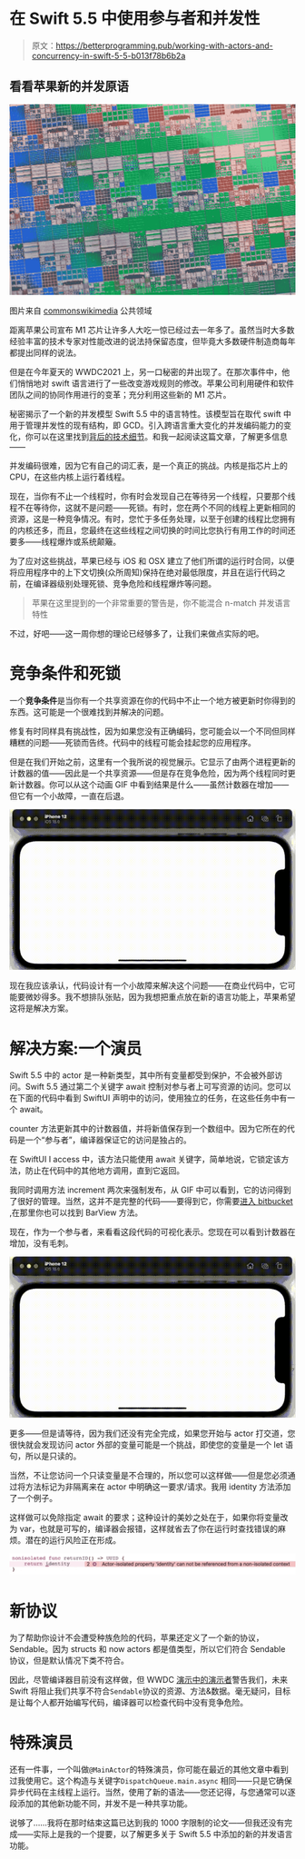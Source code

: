 # 在 Swift 5.5 中使用参与者和并发性

> 原文：<https://betterprogramming.pub/working-with-actors-and-concurrency-in-swift-5-5-b013f78b6b2a>

## 看看苹果新的并发原语

![](img/ff2853fdef8529214c2b2be553351f5e.png)

图片来自 [commonswikimedia](https://commons.wikimedia.org/wiki/File:Silicon_Village_(9540184355).jpg) 公共领域

距离苹果公司宣布 M1 芯片让许多人大吃一惊已经过去一年多了。虽然当时大多数经验丰富的技术专家对性能改进的说法持保留态度，但毕竟大多数硬件制造商每年都提出同样的说法。

但是在今年夏天的 WWDC2021 上，另一口秘密的井出现了。在那次事件中，他们悄悄地对 swift 语言进行了一些改变游戏规则的修改。苹果公司利用硬件和软件团队之间的协同作用进行的变革；充分利用这些新的 M1 芯片。

秘密揭示了一个新的并发模型 Swift 5.5 中的语言特性。该模型旨在取代 swift 中用于管理并发性的现有结构，即 GCD。引入跨语言重大变化的并发编码能力的变化，你可以在这里找到[背后的技术细节](https://developer.apple.com/videos/play/wwdc2021/10254)。和我一起阅读这篇文章，了解更多信息——

并发编码很难，因为它有自己的词汇表，是一个真正的挑战。内核是指芯片上的 CPU，在这些内核上运行着线程。

现在，当你有不止一个线程时，你有时会发现自己在等待另一个线程，只要那个线程不在等待你，这就不是问题——死锁。有时，您在两个不同的线程上更新相同的资源，这是一种竞争情况。有时，您忙于多任务处理，以至于创建的线程比您拥有的内核还多，而且，您最终在这些线程之间切换的时间比您执行有用工作的时间还要多——线程爆炸或系统颠簸。

为了应对这些挑战，苹果已经与 iOS 和 OSX 建立了他们所谓的运行时合同，以便将应用程序中的上下文切换(众所周知)保持在绝对最低限度，并且在运行代码之前，在编译器级别处理死锁、竞争危险和线程爆炸等问题。

> 苹果在这里提到的一个非常重要的警告是，你不能混合 n-match 并发语言特性

不过，好吧——这一周你想的理论已经够多了，让我们来做点实际的吧。

# 竞争条件和死锁

一个**竞争条件**是当你有一个共享资源在你的代码中不止一个地方被更新时你得到的东西。这可能是一个很难找到并解决的问题。

修复有时同样具有挑战性，因为如果您没有正确编码，您可能会以一个不同但同样糟糕的问题——死锁而告终。代码中的线程可能会挂起您的应用程序。

但是在我们开始之前，这里有一个我所说的视觉展示。它显示了由两个进程更新的计数器的值——因此是一个共享资源——但是存在竞争危险，因为两个线程同时更新计数器。你可以从这个动画 GIF 中看到结果是什么——虽然计数器在增加——但它有一个小故障，一直在后退。

![](img/823093c09d53debdd13b48d9557fe25c.png)

现在我应该承认，代码设计有一个小故障来解决这个问题——在商业代码中，它可能要微妙得多。我不想排队张贴，因为我想把重点放在新的语言功能上，苹果希望这将是解决方案。

# 解决方案:一个演员

Swift 5.5 中的 actor 是一种新类型，其中所有变量都受到保护，不会被外部访问。Swift 5.5 通过第二个关键字 await 控制对参与者上可写资源的访问。您可以在下面的代码中看到 SwiftUI 声明中的访问，使用独立的任务，在这些任务中有一个 await。

counter 方法更新其中的计数器值，并将新值保存到一个数组中。因为它所在的代码是一个“参与者”，编译器保证它的访问是独占的。

在 SwiftUI I access 中，该方法只能使用 await 关键字，简单地说，它锁定该方法，防止在代码中的其他地方调用，直到它返回。

我同时调用方法 increment 两次来强制发布，从 GIF 中可以看到，它的访问得到了很好的管理。当然，这并不是完整的代码——要得到它，你需要[进入 bitbucket](https://bitbucket.org/wizard1066/concurrentcode/src/master/) ,在那里你也可以找到 BarView 方法。

现在，作为一个参与者，来看看这段代码的可视化表示。您现在可以看到计数器在增加，没有毛刺。

![](img/edfe95a3c7caf55655289fae65260d38.png)

更多——但是请等待，因为我们还没有完全完成，如果您开始与 actor 打交道，您很快就会发现访问 actor 外部的变量可能是一个挑战，即使您的变量是一个 let 语句，所以是只读的。

当然，不让您访问一个只读变量是不合理的，所以您可以这样做——但是您必须通过将方法标记为非隔离来在 actor 中明确这一要求/请求。我用 identity 方法添加了一个例子。

这样做可以免除指定 await 的要求；这种设计的美妙之处在于，如果你将变量改为 var，也就是可写的，编译器会报错，这样就省去了你在运行时查找错误的麻烦。潜在的运行风险正在形成。

![](img/99eb8c394d2b5d064068d73e18f55e85.png)

# 新协议

为了帮助你设计不会遭受种族危险的代码，苹果还定义了一个新的协议，Sendable。因为 structs 和 now actors 都是值类型，所以它们符合 Sendable 协议，但是默认情况下类不符合。

因此，尽管编译器目前没有这样做，但 WWDC [演示中的演示者](https://developer.apple.com/videos/play/wwdc2021/10133)警告我们，未来 Swift 将阻止我们共享不符合`Sendable`协议的资源、方法&数据。毫无疑问，目标是让每个人都开始编写代码，编译器可以检查代码中没有竞争危险。

# 特殊演员

还有一件事，一个叫做`@MainActor`的特殊演员，你可能在最近的其他文章中看到过我使用它。这个构造与关键字`DispatchQueue.main.async` 相同——只是它确保异步代码在主线程上运行。当然，使用了新的语法——您还记得，与您通常可以逐段添加的其他新功能不同，并发不是一种共享功能。

说够了……我将在那时结束这篇已达到我的 1000 字限制的论文——但我还没有完成——实际上是我的一个提要，以了解更多关于 Swift 5.5 中添加的新的并发语言功能。